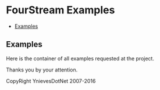 # FourStream Examples
- [Examples](#examples)

<a name="examples"></a>
## Examples
Here is the container of all examples requested at the project.

Thanks you by your attention.

CopyRight YnievesDotNet 2007-2016

